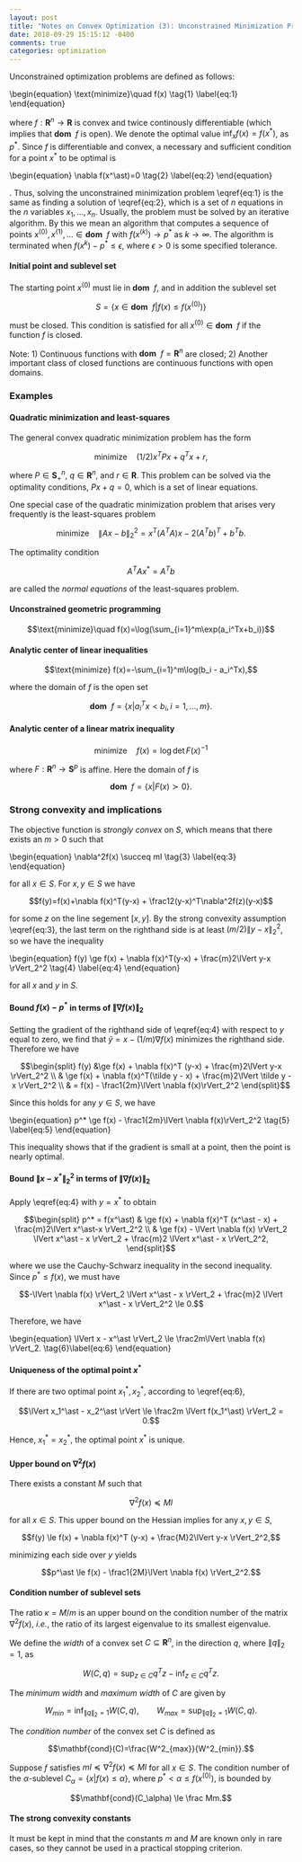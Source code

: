 ```yaml
---
layout: post
title: "Notes on Convex Optimization (3): Unconstrained Minimization Problems"
date: 2018-09-29 15:15:12 -0400
comments: true
categories: optimization
---
```


Unconstrained optimization problems are defined as follows:

\begin{equation}
\text{minimize}\quad f(x)
\tag{1} \label{eq:1}
\end{equation}

where $f: \mathbf{R}^n \rightarrow \mathbf{R}$ is convex and twice continously differentiable (which implies that $\mathbf{dom}\enspace f$ is open). We denote the optimal value $\inf_xf(x)=f(x^\ast)$, as $p^\ast$. Since $f$ is differentiable and convex, a necessary and sufficient condition for a point $x^\ast$ to be optimal is

\begin{equation}
\nabla f(x^\ast)=0
\tag{2} \label{eq:2}
\end{equation}

. Thus, solving the unconstrained minimization problem \eqref{eq:1} is the same as finding a solution of \eqref{eq:2}, which is a set of $n$ equations in the $n$ variables $x_1, \dots, x_n$. Usually, the problem must be solved by an iterative algorithm. By this we mean an algorithm that computes a sequence of points $x^{(0)}, x^{(1)}, \dots \in \mathbf{dom}\enspace f$ with $f(x^{(k)})\rightarrow p^\ast$ as $k\rightarrow\infty$. The algorithm is terminated when $f(x^{k}) - p^\ast \le \epsilon$, where $\epsilon>0$ is some specified tolerance.

<!--more-->

#### Initial point and sublevel set

The starting point $x^{(0)}$ must lie in $\mathbf{dom}\enspace f$, and in addition the sublevel set

$$ S = \{x \in \mathbf{dom}\enspace f \vert f(x) \le f(x^{(0)})\} $$

must be closed. This condition is satisfied for all $x^{(0)}\in\mathbf{dom}\enspace f$ if the function $f$ is closed.

Note: 1) Continuous functions with $\mathbf{dom}\enspace f=\mathbf{R}^n$ are closed; 2) Another important class of closed functions are continuous functions with open domains.

### Examples

#### Quadratic minimization and least-squares

The general convex quadratic minimization problem has the form

$$\text{minimize}\quad (1/2)x^TPx+q^Tx+r, $$

where $P\in\mathbf{S}_+^n$, $q\in\mathbf{R}^n$, and $r\in\mathbf{R}$. This problem can be solved via the optimality conditions, $Px+q=0$, which is a set of linear equations.

One special case of the quadratic minimization problem that arises very frequently is the least-squares problem

$$\text{minimize}\quad \lVert Ax-b\rVert_2^2=x^T(A^TA)x-2(A^Tb)^T+b^Tb.$$

The optimality condition

$$A^TAx^\ast=A^Tb$$

are called the *normal equations* of the least-squares problem. 

#### Unconstrained geometric programming

$$\text{minimize}\quad f(x)=\log(\sum_{i=1}^m\exp(a_i^Tx+b_i))$$

#### Analytic center of linear inequalities

$$\text{minimize} f(x)=-\sum_{i=1}^m\log(b_i - a_i^Tx),$$

where the domain of $f$ is the open set

$$\mathbf{dom}\enspace f=\{x\vert a_i^Tx<b_i,i=1,\dots,m\}.$$

#### Analytic center of a linear matrix inequality

$$\text{minimize}\quad f(x)=\log\det F(x)^{-1}$$

where $F: \mathbf{R}^n\rightarrow\mathbf{S}^p$ is affine. Here the domain of $f$ is 

$$\mathbf{dom}\enspace f=\{x\vert F(x) \succ 0\}.$$

### Strong convexity and implications

The objective function is *strongly convex* on $S$, which means that there exists an $m>0$ such that 

\begin{equation}
\nabla^2f(x) \succeq mI
\tag{3} \label{eq:3}
\end{equation}

for all $x\in S$.  For $x, y \in S$ we have

$$f(y)=f(x)+\nabla f(x)^T(y-x) + \frac12(y-x)^T\nabla^2f(z)(y-x)$$

for some $z$ on the line segement $[x, y]$. By the strong convexity assumption \eqref{eq:3}, the last term on the righthand side is at least $(m/2)\lVert y-x\rVert^2_2$, so we have the inequality

\begin{equation}
f(y) \ge f(x) + \nabla f(x)^T(y-x) + \frac{m}2\lVert y-x \rVert_2^2
\tag{4} \label{eq:4}
\end{equation}

for all $x$ and $y$ in $S$.

#### Bound $f(x)-p^\ast$ in terms of $\lVert \nabla f(x) \rVert_2$

Setting the gradient of the righthand side of \eqref{eq:4} with respect to $y$ equal to zero, we find that $\tilde y = x-(1/m)\nabla f(x)$ minimizes the righthand side. Therefore we have

$$\begin{split}
f(y) &\ge f(x) + \nabla f(x)^T (y-x) + \frac{m}2\lVert y-x \rVert_2^2 \\
& \ge f(x) + \nabla f(x)^T(\tilde y - x) + \frac{m}2\lVert \tilde y - x \rVert_2^2 \\
& = f(x) - \frac1{2m}\lVert \nabla f(x)\rVert_2^2
\end{split}$$

Since this holds for any $y\in S$, we have

\begin{equation}
p^* \ge f(x) - \frac1{2m}\lVert \nabla f(x)\rVert_2^2
\tag{5} \label{eq:5}
\end{equation}

This inequality shows that if the gradient is small at a point, then the point is nearly optimal.

#### Bound $\lVert x-x^\ast\rVert_2^2$ in terms of $\lVert \nabla f(x) \rVert_2$

Apply \eqref{eq:4} with $y=x^\ast$ to obtain

$$\begin{split}
p^* = f(x^\ast)  & \ge f(x) + \nabla f(x)^T (x^\ast - x) + \frac{m}2\lVert x^\ast-x \rVert_2^2 \\
& \ge f(x) - \lVert \nabla f(x) \rVert_2 \lVert x^\ast - x \rVert_2 + \frac{m}2 \lVert x^\ast - x \rVert_2^2,
\end{split}$$

where we use the Cauchy-Schwarz inequality in the second inequality. Since $p^\ast \le f(x)$, we must have

$$-\lVert \nabla f(x) \rVert_2 \lVert x^\ast - x \rVert_2 + \frac{m}2 \lVert x^\ast - x \rVert_2^2 \le 0.$$

Therefore, we have

\begin{equation}
\lVert x - x^\ast \rVert_2 \le \frac2m\lVert \nabla f(x) \rVert_2.
\tag{6}\label{eq:6}
\end{equation}

#### Uniqueness of the optimal point $x^\ast$

If there are two optimal point $x^\ast_1, x^\ast_2$, according to \eqref{eq:6}, 

$$\lVert x_1^\ast - x_2^\ast \rVert \le \frac2m \lVert f(x_1^\ast) \rVert_2 = 0.$$

Hence, $x_1^\ast = x_2^\ast$, the optimal point $x^\ast$ is unique.

#### Upper bound on $\nabla^2f(x)$

There exists a  constant $M$ such that 

$$\nabla^2 f(x) \preceq MI$$

for all $x \in S$. This upper bound on the Hessian implies for any $x, y \in S$,

$$f(y) \le f(x) + \nabla f(x)^T (y-x) + \frac{M}2\lVert y-x \rVert_2^2,$$

minimizing each side over $y$ yields

$$p^\ast \le f(x) - \frac1{2M}\lVert \nabla f(x) \rVert_2^2.$$

#### Condition number of sublevel sets

The ratio $\kappa=M/m$ is an upper bound on the condition number of the matrix $\nabla^2 f(x)$, *i.e.*, the ratio of its largest eigenvalue to its smallest eigenvalue.

We define the *width* of a convex set $C \subseteq \mathbf{R}^n$, in the direction $q$, where $\lVert q \rVert_2 = 1$, as

$$W(C, q) = \sup_{z \in C} q^T z - \inf_{z\in C}q^Tz.$$

The *minimum width* and *maximum width* of $C$ are given by

$$W_{min}=\inf_{\lVert q\rVert_2=1}W(C,q), \qquad W_{max}=\sup_{\lVert q\rVert_2=1}W(C,q).$$

The *condition number* of the convex set $C$ is defined as

$$\mathbf{cond}(C)=\frac{W^2_{max}}{W^2_{min}}.$$

Suppose $f$ satisfies $mI \preceq \nabla^2 f(x) \preceq MI$ for all $x\in S$. The condition number of the $\alpha$-sublevel $C_\alpha=\{x \vert f(x) \le \alpha\}$, where $p^\ast < \alpha \le f(x^{(0)})$, is bounded by

$$\mathbf{cond}(C_\alpha) \le \frac Mm.$$

#### The strong convexity constants

It must be kept in mind that the constants $m$ and $M$ are known only in rare cases, so they cannot be used in a practical stopping criterion.
